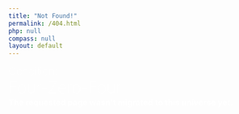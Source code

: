 ```yaml
---
title: "Not Found!"
permalink: /404.html
php: null
compass: null
layout: default
---
```


<div style="font-weight: 100; color: white !important; font-size: 16pt; text-align center;">
Condition:
</div>

<div style="font-weight: 100; color: white !important; font-size: 24pt; text-align center;">
Four-Zero-Four
</div>

<div style="font-weight: bold; color: white !important; font-size: 12pt; text-align center;">
The requested page wasn't migrated to this universe yet.
</div>
